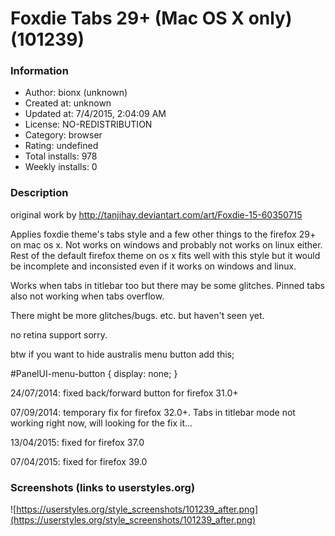 # Foxdie Tabs 29+  (Mac OS X only) (101239)

### Information
- Author: bionx (unknown)
- Created at: unknown
- Updated at: 7/4/2015, 2:04:09 AM
- License: NO-REDISTRIBUTION
- Category: browser
- Rating: undefined
- Total installs: 978
- Weekly installs: 0


### Description
original work by http://tanjihay.deviantart.com/art/Foxdie-15-60350715

Applies foxdie theme's tabs style and a few other things to the firefox 29+ on mac os x. Not works on windows and probably not works on linux either. Rest of the default firefox theme on os x fits well with this style but it would be incomplete and inconsisted even if it works on windows and linux. 

Works when tabs in titlebar too but there may be some glitches. Pinned tabs also not working when tabs overflow. 

There might be more glitches/bugs. etc. but haven't seen yet.

no retina support sorry.

btw if you want to hide australis menu button add this;


#PanelUI-menu-button {
    display: none;
}

24/07/2014: fixed back/forward button for firefox 31.0+

07/09/2014: temporary fix for firefox 32.0+. Tabs in titlebar mode not working right now, will looking for the fix it...

13/04/2015: fixed for firefox 37.0

07/04/2015: fixed for firefox 39.0


### Screenshots (links to userstyles.org)
![https://userstyles.org/style_screenshots/101239_after.png](https://userstyles.org/style_screenshots/101239_after.png)


